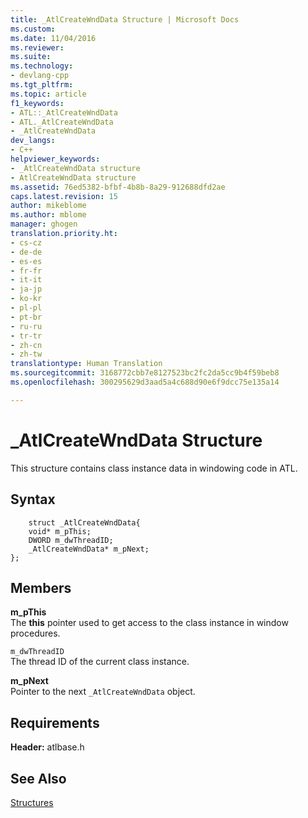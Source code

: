 ```yaml
---
title: _AtlCreateWndData Structure | Microsoft Docs
ms.custom: 
ms.date: 11/04/2016
ms.reviewer: 
ms.suite: 
ms.technology:
- devlang-cpp
ms.tgt_pltfrm: 
ms.topic: article
f1_keywords:
- ATL::_AtlCreateWndData
- ATL._AtlCreateWndData
- _AtlCreateWndData
dev_langs:
- C++
helpviewer_keywords:
- _AtlCreateWndData structure
- AtlCreateWndData structure
ms.assetid: 76ed5382-bfbf-4b8b-8a29-912688dfd2ae
caps.latest.revision: 15
author: mikeblome
ms.author: mblome
manager: ghogen
translation.priority.ht:
- cs-cz
- de-de
- es-es
- fr-fr
- it-it
- ja-jp
- ko-kr
- pl-pl
- pt-br
- ru-ru
- tr-tr
- zh-cn
- zh-tw
translationtype: Human Translation
ms.sourcegitcommit: 3168772cbb7e8127523bc2fc2da5cc9b4f59beb8
ms.openlocfilehash: 300295629d3aad5a4c688d90e6f9dcc75e135a14

---
```

# _AtlCreateWndData Structure
This structure contains class instance data in windowing code in ATL.  
  
## Syntax  
  
```
    struct _AtlCreateWndData{
    void* m_pThis;
    DWORD m_dwThreadID;
    _AtlCreateWndData* m_pNext;
};
```  
  
## Members  
 **m_pThis**  
 The **this** pointer used to get access to the class instance in window procedures.  
  
 `m_dwThreadID`  
 The thread ID of the current class instance.  
  
 **m_pNext**  
 Pointer to the next `_AtlCreateWndData` object.  
  
## Requirements  
 **Header:** atlbase.h  
  
## See Also  
 [Structures](../../atl/reference/atl-structures.md)








<!--HONumber=Jan17_HO2-->


